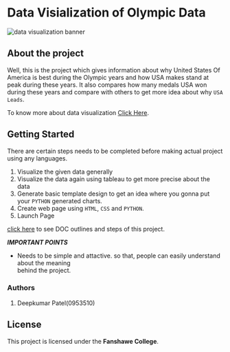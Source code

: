 # Data Visialization of Olympic Data

![](../Users/d_patel109038/Downloads/data.jpg "data visualization banner")

## About the project

Well, this is the project which gives information about why United States Of America is 
best during the Olympic years and how USA makes stand at peak during these years.
It also compares how many medals USA won during these years and compare with others 
to get more idea about why ```USA Leads```.

To know more about data visualization [Click Here](https://www.tableau.com/learn/articles/data-visualization).

## Getting Started

There are certain steps needs to be completed before making actual project using any languages.
1. Visualize the given data generally
2. Visualize the data again using tableau to get more precise about the data
3. Generate basic template design to get an idea where you gonna put your ```PYTHON``` generated
   charts.
4. Create web page using ```HTML```, ```CSS``` and ```PYTHON```.
5. Launch Page

[click here](https://drive.google.com/open?id=1Y4-DeCiF2nZhCFGcvpLKcOR1e2ee7B9nTWfq1H9U1vE) to see DOC outlines and steps of this project.

***IMPORTANT POINTS***

- Needs to be simple and attactive. so that, people can easily understand about the meaning  
  behind the project.

### Authors

1. Deepkumar Patel(0953510)


## License 

This project is licensed under the **Fanshawe College**.